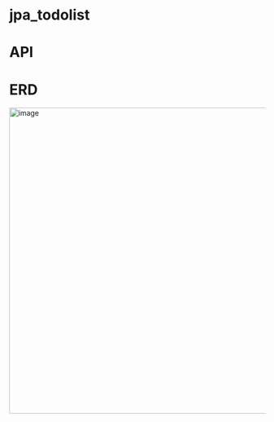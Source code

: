 # jpa_todolist

# API

# ERD
<img width="601" alt="image" src="https://github.com/user-attachments/assets/9c9cd499-2aeb-4300-8cbd-245bbce26e9c">


